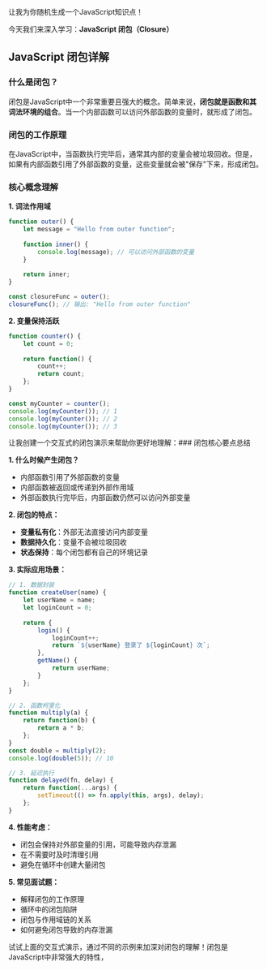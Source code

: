 让我为你随机生成一个JavaScript知识点！

今天我们来深入学习：**JavaScript 闭包（Closure）**

## JavaScript 闭包详解

### 什么是闭包？

闭包是JavaScript中一个非常重要且强大的概念。简单来说，**闭包就是函数和其词法环境的组合**。当一个内部函数可以访问外部函数的变量时，就形成了闭包。

### 闭包的工作原理

在JavaScript中，当函数执行完毕后，通常其内部的变量会被垃圾回收。但是，如果有内部函数引用了外部函数的变量，这些变量就会被"保存"下来，形成闭包。

### 核心概念理解

**1. 词法作用域**

```javascript
function outer() {
    let message = "Hello from outer function";
    
    function inner() {
        console.log(message); // 可以访问外部函数的变量
    }
    
    return inner;
}

const closureFunc = outer();
closureFunc(); // 输出: "Hello from outer function"
```

**2. 变量保持活跃**

```javascript
function counter() {
    let count = 0;
    
    return function() {
        count++;
        return count;
    };
}

const myCounter = counter();
console.log(myCounter()); // 1
console.log(myCounter()); // 2
console.log(myCounter()); // 3
```

让我创建一个交互式的闭包演示来帮助你更好地理解：### 闭包核心要点总结

**1. 什么时候产生闭包？**

- 内部函数引用了外部函数的变量
- 内部函数被返回或传递到外部作用域
- 外部函数执行完毕后，内部函数仍然可以访问外部变量

**2. 闭包的特点：**

- **变量私有化**：外部无法直接访问内部变量
- **数据持久化**：变量不会被垃圾回收
- **状态保持**：每个闭包都有自己的环境记录

**3. 实际应用场景：**

```javascript
// 1. 数据封装
function createUser(name) {
    let userName = name;
    let loginCount = 0;
    
    return {
        login() {
            loginCount++;
            return `${userName} 登录了 ${loginCount} 次`;
        },
        getName() {
            return userName;
        }
    };
}

// 2. 函数柯里化
function multiply(a) {
    return function(b) {
        return a * b;
    };
}
const double = multiply(2);
console.log(double(5)); // 10

// 3. 延迟执行
function delayed(fn, delay) {
    return function(...args) {
        setTimeout(() => fn.apply(this, args), delay);
    };
}
```

**4. 性能考虑：**

- 闭包会保持对外部变量的引用，可能导致内存泄漏
- 在不需要时及时清理引用
- 避免在循环中创建大量闭包

**5. 常见面试题：**

- 解释闭包的工作原理
- 循环中的闭包陷阱
- 闭包与作用域链的关系
- 如何避免闭包导致的内存泄漏

试试上面的交互式演示，通过不同的示例来加深对闭包的理解！闭包是JavaScript中非常强大的特性，